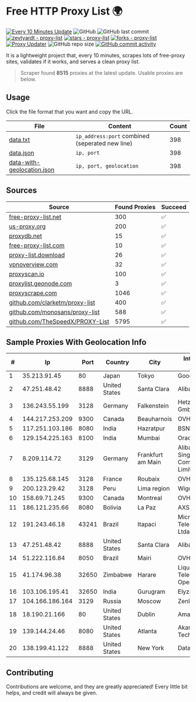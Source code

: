 
# Free HTTP Proxy List 🌍

[![Every 10 Minutes Update](https://github.com/mertguvencli/http-proxy-list/actions/workflows/main.yml/badge.svg?branch=main)](https://github.com/mertguvencli/http-proxy-list/actions/workflows/main.yml)
![GitHub](https://img.shields.io/github/license/mertguvencli/http-proxy-list)
![GitHub last commit](https://img.shields.io/github/last-commit/mertguvencli/http-proxy-list)
[![zevtyardt - proxy-list](https://img.shields.io/static/v1?label=zevtyardt&message=proxy-list&color=blue&logo=github)](https://github.com/zevtyardt/proxy-list "Go to GitHub repo")
[![stars - proxy-list](https://img.shields.io/github/stars/zevtyardt/proxy-list?style=social)](https://github.com/zevtyardt/proxy-list)
[![forks - proxy-list](https://img.shields.io/github/forks/zevtyardt/proxy-list?style=social)](https://github.com/zevtyardt/proxy-list)
[![Proxy Updater](https://github.com/zevtyardt/proxy-list/workflows/Proxy%20Updater/badge.svg)](https://github.com/zevtyardt/proxy-list/actions?query=workflow:"Proxy+Updater")
![GitHub repo size](https://img.shields.io/github/repo-size/zevtyardt/proxy-list)
[![GitHub commit activity](https://img.shields.io/github/commit-activity/m/zevtyardt/proxy-list?logo=commits)](https://github.com/zevtyardt/proxy-list/commits/main)

It is a lightweight project that, every 10 minutes, scrapes lots of free-proxy sites, validates if it works, and serves a clean proxy list.

> Scraper found **8515** proxies at the latest update. Usable proxies are below.

## Usage

Click the file format that you want and copy the URL.

|File|Content|Count|
|----|-------|-----|
|[data.txt](https://raw.githubusercontent.com/mertguvencli/http-proxy-list/main/proxy-list/data.txt)|`ip_address:port` combined (seperated new line)|398|
|[data.json](https://raw.githubusercontent.com/mertguvencli/http-proxy-list/main/proxy-list/data.json)|`ip, port`|398|
|[data-with-geolocation.json](https://raw.githubusercontent.com/mertguvencli/http-proxy-list/main/proxy-list/data-with-geolocation.json)|`ip, port, geolocation`|398|

## Sources

|Source|Found Proxies|Succeed|
|------|-------------|-------|
|[free-proxy-list.net](https://free-proxy-list.net)|300|✅|
|[us-proxy.org](https://www.us-proxy.org)|200|✅|
|[proxydb.net](http://proxydb.net)|15|✅|
|[free-proxy-list.com](https://free-proxy-list.com/?page=&port=&type%5B%5D=http&type%5B%5D=https&up_time=0&search=Search)|10|✅|
|[proxy-list.download](https://www.proxy-list.download/HTTP)|26|✅|
|[vpnoverview.com](https://vpnoverview.com/privacy/anonymous-browsing/free-proxy-servers)|32|✅|
|[proxyscan.io](https://www.proxyscan.io)|100|✅|
|[proxylist.geonode.com](https://proxylist.geonode.com/api/proxy-list?limit=300&page=1&sort_by=lastChecked&sort_type=desc&protocols=http,https)|3|✅|
|[proxyscrape.com](https://api.proxyscrape.com/v2/?request=displayproxies&protocol=http&timeout=10000&country=all&ssl=all&anonymity=all)|1046|✅|
|[github.com/clarketm/proxy-list](https://raw.githubusercontent.com/clarketm/proxy-list/master/proxy-list-raw.txt)|400|✅|
|[github.com/monosans/proxy-list](https://raw.githubusercontent.com/monosans/proxy-list/main/proxies/http.txt)|588|✅|
|[github.com/TheSpeedX/PROXY-List](https://raw.githubusercontent.com/TheSpeedX/PROXY-List/master/http.txt)|5795|✅|


## Sample Proxies With Geolocation Info

|#|Ip|Port|Country|City|Internet Service Provider|
|-|--|----|-------|----|-------------------------|
|1|35.213.91.45|80|Japan|Tokyo|Google LLC|
|2|47.251.48.42|8888|United States|Santa Clara|Alibaba.com LLC|
|3|136.243.55.199|3128|Germany|Falkenstein|Hetzner Online GmbH|
|4|144.217.253.209|9300|Canada|Beauharnois|OVH SAS|
|5|117.251.103.186|8080|India|Hazratpur|BSNL Internet|
|6|129.154.225.163|8100|India|Mumbai|Oracle Corporation|
|7|8.209.114.72|3129|Germany|Frankfurt am Main|Alibaba.com Singapore E-Commerce Private Limited|
|8|135.125.68.145|3128|France|Roubaix|OVH SAS|
|9|200.123.29.42|3128|Peru|Lima region|Wigo S.A.|
|10|158.69.71.245|9300|Canada|Montreal|OVH SAS|
|11|186.121.235.66|8080|Bolivia|La Paz|AXS Bolivia S. A.|
|12|191.243.46.18|43241|Brazil|Itapaci|Microturbo Telecomunicacoes Ltda-me|
|13|47.251.48.42|8888|United States|Santa Clara|Alibaba.com LLC|
|14|51.222.116.84|8050|Brazil|Mairi|OVH Hosting|
|15|41.174.96.38|32650|Zimbabwe|Harare|Liquid Telecommunications Operations Limited|
|16|103.106.195.41|32650|India|Gurugram|Elyzium Consulting|
|17|104.166.186.164|3129|Russia|Moscow|Zenlayer Inc|
|18|18.190.21.166|80|United States|Dublin|Amazon.com, Inc.|
|19|139.144.24.46|8080|United States|Atlanta|Akamai Technologies, Inc.|
|20|138.199.41.122|8888|United States|New York|Datacamp Limited|



## Contributing

Contributions are welcome, and they are greatly appreciated! Every
little bit helps, and credit will always be given.

